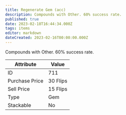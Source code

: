 ```yaml
---
title: Regenerate Gem (acc)
description: Compounds with Other. 60% success rate.
published: true
date: 2023-02-18T16:44:34.000Z
tags: items
editor: markdown
dateCreated: 2023-02-16T00:00:00.000Z
---
```


Compounds with Other. 60% success rate.

|Attribute|Value|
|-|-|
|ID|711|
|Purchase Price|30 Flips|
|Sell Price|15 Flips|
|Type|Gem|
|Stackable|No|

